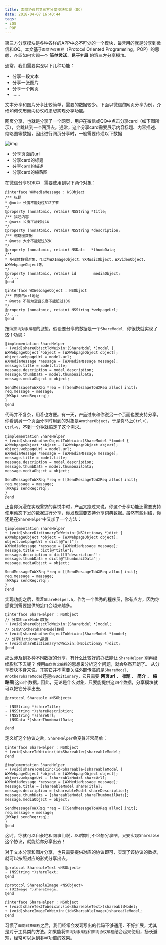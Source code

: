 ```yaml
---
title: 面向协议的第三方分享模块实现（OC）
date: 2018-04-07 16:40:44
tags:
- iOS
- POP
---
```


第三方分享模块是各种各样的APP中必不可少的一个模块，最常用的就是分享到微信和QQ。本文基于`面向协议编程`（Protocol Oriented Programming，POP）的思想，介绍如何实现一个 __简单灵活__、__易于扩展__ 的第三方分享模块。

通常，我们需要实现以下几种功能：

- 分享一段文本
- 分享一张图片
- 分享一个网页
- ......

文本分享和图片分享比较简单，需要的数据较少。下面以微信的网页分享为例，介绍如何使用面向协议的思想实现分享功能。

网页分享，也就是分享了一个网页，用户在微信或QQ中点击分享card（如下图所示），会跳转到一个网页去。通常，这个分享card需要展示内容标题、内容描述、缩略图等数据，因此进行网页分享时，一般需要传递以下数据：

![img](https://wx2.sinaimg.cn/mw690/83e01499gy1fq45p5hwlxj20mc08zmyo.jpg)

- 分享页面的url
- 分享card的标题
- 分享card的描述
- 分享card的缩略图

在微信分享SDK中，需要使用到以下两个对象：

```objc
@interface WXMediaMessage : NSObject
/** 标题
* @note 长度不能超过512字节
*/
@property (nonatomic, retain) NSString *title;
/** 描述内容
* @note 长度不能超过1K
*/
@property (nonatomic, retain) NSString *description;
/** 缩略图数据
* @note 大小不能超过32K
*/
@property (nonatomic, retain) NSData   *thumbData;
/**
* 多媒体数据对象，可以为WXImageObject，WXMusicObject，WXVideoObject，WXWebpageObject等。
*/
@property (nonatomic, retain) id        mediaObject;
// ...
@end
```

```objc
@interface WXWebpageObject : NSObject
/** 网页的url地址
* @note 不能为空且长度不能超过10K
*/
@property (nonatomic, retain) NSString *webpageUrl;
// ...
@end
```

按照`面向对象编程`的思想，假设要分享的数据是一个`ShareModel`，你很快就实现了这个功能：

```objc
@implementation ShareHelper
+ (void)shareObjectToWeixin:(ShareModel *)model {
WXWebpageObject *object = [WXWebpageObject object];
object.webpageUrl = model.url;
WXMediaMessage *message = [WXMediaMessage message];
message.title = model.title;
message.description = model.description;
message.thumbData = model.thumbnailData;
message.mediaObject = object;

SendMessageToWXReq *req = [[SendMessageToWXReq alloc] init];
req.message = message;
[WXApi sendReq:req];
}
@end
```

代码并不复杂，用着也方便。有一天，产品过来和你说另一个页面也要支持分享。你看到另一个页面分享时用到的对象是`AnotherObject`，于是你马上`Ctrl+C`、`Ctrl+V`，不到一分钟就搞定了这个需求。

```objc
@implementation ShareHelper
+ (void)shareAnotherObjectToWeixin:(ShareModel *)model {
WXWebpageObject *object = [WXWebpageObject object];
object.webpageUrl = model.url;
WXMediaMessage *message = [WXMediaMessage message];
message.title = model.title;
message.description = model.description;
message.thumbData = model.thumbnailData;
message.mediaObject = object;

SendMessageToWXReq *req = [[SendMessageToWXReq alloc] init];
req.message = message;
[WXApi sendReq:req];
}
@end
```
正当你沉浸在实现需求的喜悦中时，产品又跑过来说，你这个分享功能还需要支持使用动态下发的数据进行分享，你发现需要支持分享词典数据。虽然有些纠结，你还是在`ShareHelper`中又加了一个方法：

```objc
@implementation ShareHelper
+ (void)shareDictionaryToWeixin:(NSDictionay *)dict {
WXWebpageObject *object = [WXWebpageObject object];
object.webpageUrl = dict[@"url"];
WXMediaMessage *message = [WXMediaMessage message];
message.title = dict[@"title"];
message.description = dict[@"description"];
message.thumbData = dict[@"thumbnailData"];
message.mediaObject = object;

SendMessageToWXReq *req = [[SendMessageToWXReq alloc] init];
req.message = message;
[WXApi sendReq:req];
}
@end
```

实现功能之后，看着`ShareHelper.h`，作为一个优秀的程序员，你有点方，因为你感觉到需要提供的接口会越来越多。

```objc
@interface ShareHelper : NSObject
// 分享ShareModel数据
+ (void)shareObjectToWeixin:(ShareModel *)model;
// 分享AnotherShareModel数据
+ (void)shareAnotherObjectToWeixin:(ShareModel *)model;
// 分享Dictionary数据
+ (void)shareDictionaryToWeixin:(NSDictionay *)dict;
@end
```

那么涉及到多种不同数据的分享，有什么比较好的办法能让 `ShareHelper` 别再继续膨胀下去呢？
使用`面向协议编程`的思想来分析这个问题，就会豁然开朗了。
从分享模块本身来说，其实它并不需要关注外部传递的是`ShareModel`、`AnotherShareModel`还是`NSDcitionary`，它只需要 __网页url__ 、 __标题__ 、 __简介__ 、 __缩略图__ 这四个数据。因此，无论是什么对象，只要能提供这四个数据，分享模块就可以把它分享出去。

```objc
@protocol Shareable <NSObject>

- (NSString *)shareTitle;
- (NSString *)shareDescription;
- (NSString *)shareUrl;
- (NSData *)shareThumbnailData;

@end
```

定义好这个协议之后，`ShareHelper`会变得非常简单：

```objc
@interface ShareHelper : NSObject
+ (void)shareToWeixin:(id<Shareable>)shareableModel;
@end

@implementation ShareHelper
+ (void)shareToWeixin:(id<Shareable>)shareableModel {
WXWebpageObject *object = [WXWebpageObject object];
object.webpageUrl = [shareableModel shareUrl];
WXMediaMessage *message = [WXMediaMessage message];
message.title = [shareableModel shareTitle];
message.description = [shareableModel shareDescription];
message.thumbData = [shareableModel shareThumbnailData];
message.mediaObject = object;

SendMessageToWXReq *req = [[SendMessageToWXReq alloc] init];
req.message = message;
[WXApi sendReq:req];
}
@end
```

这时，你就可以自豪地和同事们说，以后你们不论想分享啥，只要实现`Shareable`这个协议，就能给你分享出去！

对于文本分享和图片分享，也只需要提供对应的协议即可，实现了该协议的数据，就可以按照对应的形式分享出去。

```objc
@protocol ShareableText <NSObject>
- (NSString *)shareText;
@end

@protocol ShareableImage <NSObject>
- (UIImage *)shareImage;
@end
```

```objc
@interface ShareHelper : NSObject
+ (void)shareTextToWeixin:(id<ShareableText>)shareableModel;
+ (void)shareImageToWeixin:(id<ShareableImage>)shareableModel;
@end
```

习惯了`面向对象编程`之后，我们经常会发现写出的代码不够通用、不好扩展，尤其是对于工具类的方法。如果能将`面向对象编程`和`面向协议编程`结合起来使用，扬长避短，经常可以达到事半功倍的效果。
